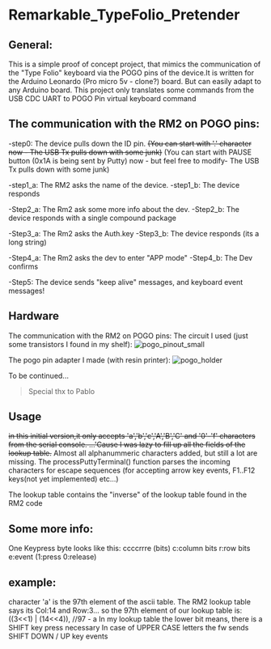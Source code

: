 # Remarkable_TypeFolio_Pretender

## General:
This is a simple proof of concept project, that mimics the communication of the "Type Folio" keyboard via the POGO pins of the device.It is written for the Arduino Leonardo (Pro micro 5v - clone?) board. But can easily adapt to any Arduino board. This project only translates some commands from the USB CDC UART to POGO Pin virtual keyboard command

## The communication with the RM2 on POGO pins:

-step0: The device pulls down the ID pin. 
~~(You can start with '.' character now - The USB Tx pulls down with some junk)~~
(You can start with PAUSE button (0x1A is being sent by Putty) now - but feel free to modify- The USB Tx pulls down with some junk)


-step1_a: The RM2 asks the name of the device.
-step1_b: The device responds

-Step2_a: The Rm2 ask some more info about the dev.
-Step2_b: The device responds with a single compound package

-Step3_a: The Rm2 asks the Auth.key
-Step3_b: The device responds (its a long string)

-Step4_a: The Rm2 asks the dev to enter "APP mode"
-Step4_b: The Dev confirms

-Step5: The device sends "keep alive" messages, and keyboard event messages!

## Hardware
The communication with the RM2 on POGO pins:
The circuit I used (just some transistors I found in my shelf):
![pogo_pinout_small](https://user-images.githubusercontent.com/132338151/235752679-8d9337df-3f65-466a-a5c2-9072b510fc36.jpg)


The pogo pin adapter I made (with resin printer):
![pogo_holder](https://user-images.githubusercontent.com/132338151/235751801-2565f187-1751-423a-bce9-8dee67da5865.png)

To be continued...

>Special thx to Pablo


## Usage
~~in this initial version,it only accepts 'a','b','c','A','B','C' and  '0'-'f' characters from the serial console. ...'Cause I was lazy to fill up all the fields of the lookup table.~~
Almost all alphanummeric characters added, but still a lot are missing.
The processPuttyTerminal() function parses the incoming characters for escape sequences (for accepting arrow key events, F1..F12 keys(not yet implemented) etc...)

The lookup table contains the "inverse" of the lookup table found in the RM2 code

## Some more info:
One Keypress byte looks like this:
ccccrrre (bits)
c:column bits
r:row bits
e:event (1:press 0:release)


## example:
character 'a' is the 97th element of the ascii table. The RM2 lookup table says its Col:14 and Row:3... so the 97th element of our lookup table is: 
((3<<1) | (14<<4)),   //97 - a
In my lookup table the lower bit means, there is a SHIFT key press necessary
In case of UPPER CASE letters the fw sends SHIFT DOWN / UP key events



